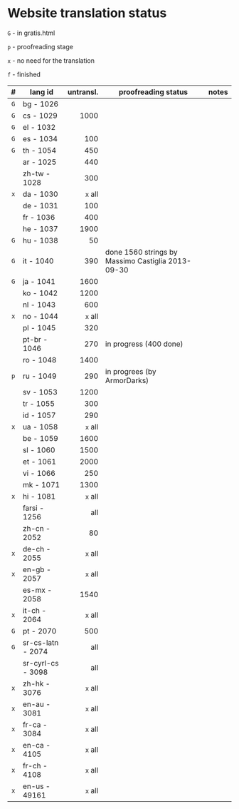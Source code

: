 ﻿

Website translation status
==========================

`G` - in gratis.html

`p` - proofreading stage

`x` - no need for the translation

`f` - finished

|  #  |      lang id      | untransl. |                proofreading status                | notes |
| :-: | ----------------- | --------: | ------------------------------------------------- | ----- |
| `G` | bg - 1026         |           |                                                   |       |
| `G` | cs - 1029         |      1000 |                                                   |       |
| `G` | el - 1032         |           |                                                   |       |
| `G` | es - 1034         |       100 |                                                   |       |
| `G` | th - 1054         |       450 |                                                   |       |
|     | ar - 1025         |       440 |                                                   |       |
|     | zh-tw - 1028      |       300 |                                                   |       |
| `x` | da - 1030         |   `x` all |                                                   |       |
|     | de - 1031         |       100 |                                                   |       |
|     | fr - 1036         |       400 |                                                   |       |
|     | he - 1037         |      1900 |                                                   |       |
| `G` | hu - 1038         |        50 |                                                   |       |
| `G` | it - 1040         |       390 | done 1560 strings by Massimo Castiglia 2013-09-30 |       |
| `G` | ja - 1041         |      1600 |                                                   |       |
|     | ko - 1042         |      1200 |                                                   |       |
|     | nl - 1043         |       600 |                                                   |       |
| `x` | no - 1044         |   `x` all |                                                   |       |
|     | pl - 1045         |       320 |                                                   |       |
|     | pt-br - 1046      |       270 | in progress (400 done)                            |       |
|     | ro - 1048         |      1400 |                                                   |       |
| `p` | ru - 1049         |       290 | in progrees (by ArmorDarks)                       |       |
|     | sv - 1053         |      1200 |                                                   |       |
|     | tr - 1055         |       300 |                                                   |       |
|     | id - 1057         |       290 |                                                   |       |
| `x` | ua - 1058         |   `x` all |                                                   |       |
|     | be - 1059         |      1600 |                                                   |       |
|     | sl - 1060         |      1500 |                                                   |       |
|     | et - 1061         |      2000 |                                                   |       |
|     | vi - 1066         |       250 |                                                   |       |
|     | mk - 1071         |      1300 |                                                   |       |
| `x` | hi - 1081         |   `x` all |                                                   |       |
|     | farsi - 1256      |       all |                                                   |       |
|     | zh-cn - 2052      |        80 |                                                   |       |
| `x` | de-ch - 2055      |   `x` all |                                                   |       |
| `x` | en-gb - 2057      |   `x` all |                                                   |       |
|     | es-mx - 2058      |      1540 |                                                   |       |
| `x` | it-ch - 2064      |   `x` all |                                                   |       |
| `G` | pt - 2070         |       500 |                                                   |       |
| `G` | sr-cs-latn - 2074 |       all |                                                   |       |
|     | sr-cyrl-cs - 3098 |       all |                                                   |       |
| `x` | zh-hk - 3076      |   `x` all |                                                   |       |
| `x` | en-au - 3081      |   `x` all |                                                   |       |
| `x` | fr-ca - 3084      |   `x` all |                                                   |       |
| `x` | en-ca - 4105      |   `x` all |                                                   |       |
| `x` | fr-ch - 4108      |   `x` all |                                                   |       |
| `x` | en-us - 49161     |   `x` all |                                                   |       |
